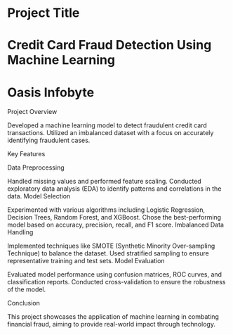 # Project Title

# Credit Card Fraud Detection Using Machine Learning

# Oasis Infobyte

Project Overview

Developed a machine learning model to detect fraudulent credit card transactions.
Utilized an imbalanced dataset with a focus on accurately identifying fraudulent cases.

Key Features

Data Preprocessing

Handled missing values and performed feature scaling.
Conducted exploratory data analysis (EDA) to identify patterns and correlations in the data.
Model Selection

Experimented with various algorithms including Logistic Regression, Decision Trees, Random Forest, and XGBoost.
Chose the best-performing model based on accuracy, precision, recall, and F1 score.
Imbalanced Data Handling

Implemented techniques like SMOTE (Synthetic Minority Over-sampling Technique) to balance the dataset.
Used stratified sampling to ensure representative training and test sets.
Model Evaluation

Evaluated model performance using confusion matrices, ROC curves, and classification reports.
Conducted cross-validation to ensure the robustness of the model.

Conclusion

This project showcases the application of machine learning in combating financial fraud, aiming to provide real-world impact through technology.

